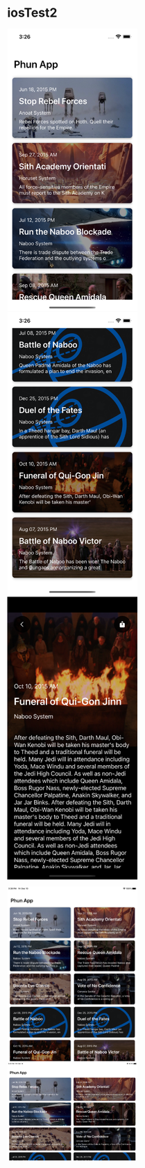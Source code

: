 # iosTest2

<p float="left">
  <img src="https://github.com/unicab369/iosTest2/blob/main/demoImages/Simulator%20Screen%20Shot%20-%20iPhone%2012%20-%202021-12-10%20at%2015.26.22.png?raw=true" width="300">
  <img src="https://github.com/unicab369/iosTest2/blob/main/demoImages/Simulator%20Screen%20Shot%20-%20iPhone%2012%20-%202021-12-10%20at%2015.26.44.png?raw=true" width="300">
  <img src="https://github.com/unicab369/iosTest2/blob/main/demoImages/Simulator%20Screen%20Shot%20-%20iPhone%2012%20-%202021-12-10%20at%2015.26.49.png?raw=true" width="300">
</p>

<p float="left">
  <img src="https://github.com/unicab369/iosTest2/blob/main/demoImages/Simulator%20Screen%20Shot%20-%20iPad%20Pro%20(9.7-inch)%20-%202021-12-10%20at%2015.28.18.png?raw=true" width="300">
  <img src="https://github.com/unicab369/iosTest2/blob/main/demoImages/Simulator%20Screen%20Shot%20-%20iPad%20Pro%20(9.7-inch)%20-%202021-12-10%20at%2015.28.27.png?raw=true" width="300">
</p>

